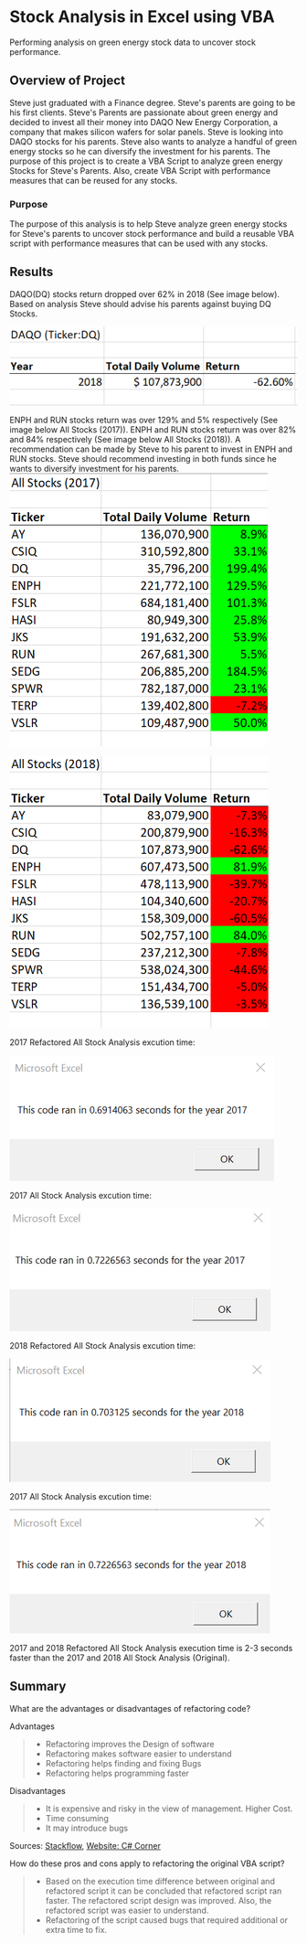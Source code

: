 # Stock Analysis in Excel using VBA
Performing analysis on green energy stock data to uncover stock performance.

## Overview of Project

Steve just graduated with a Finance degree. Steve's parents are going to be his first clients. Steve's Parents are passionate about green energy and decided to invest all their money into DAQO New Energy Corporation, a company that makes silicon wafers for solar panels. Steve is looking into DAQO stocks for his parents. Steve also wants to analyze a handful of green energy stocks so he can diversify the investment for his parents. The purpose of this project is to create a VBA Script to analyze green energy Stocks for Steve's Parents. Also, create VBA Script with performance measures that can be reused for any stocks. 


### Purpose
The purpose of this analysis is to help Steve analyze green energy stocks for Steve's parents to uncover stock performance and build a reusable VBA script with performance measures that can be used with any stocks.

## Results 

DAQO(DQ) stocks return dropped over 62% in 2018 (See image below). Based on analysis Steve should advise his parents against buying DQ Stocks.

![VBA_Challenge_DQ(DAQO)_Stocks_Result](./Resources/VBA_Challenge_DQ(DAQO)_Stocks_Result.png)

ENPH and RUN stocks return was over 129% and 5% respectively (See image below All Stocks (2017)). ENPH and RUN stocks return was over 82% and 84% respectively (See image below All Stocks (2018)). A recommendation can be made by Steve to his parent to invest in ENPH and RUN stocks. Steve should recommend investing in both funds since he wants to diversify investment for his parents. 
![VBA_Challenge_2017_Results](./Resources/VBA_Challenge_2017_Result.png) 

![VBA_Challenge_2018_Results](./Resources/VBA_Challenge_2018_Result.png)


2017 Refactored All Stock Analysis excution time:

![VBA_Challenge_2017](./Resources/VBA_Challenge_2017.png)

2017  All Stock Analysis excution time:

![VBA_Challenge_2017_Original](./Resources/VBA_Challenge_2017_Original.png)

2018 Refactored All Stock Analysis excution time:

![VBA_Challenge_2018](./Resources/VBA_Challenge_2018.png)

2017  All Stock Analysis excution time:

![VBA_Challenge_2018_Original](./Resources/VBA_Challenge_2018_Original.png)

2017 and 2018 Refactored All Stock Analysis execution time is 2-3 seconds faster than the 2017 and 2018 All Stock Analysis (Original). 

## Summary
What are the advantages or disadvantages of refactoring code?

Advantages 
>- Refactoring improves the Design of software
>- Refactoring makes software easier to understand
>- Refactoring helps finding and fixing Bugs
>- Refactoring helps programming faster

Disadvantages
>- It is expensive and risky in the view of management. Higher Cost.
>- Time consuming 
>- It may introduce bugs 

Sources: [Stackflow](https://stackoverflow.com/questions/43983284/what-are-the-advantages-and-disadvantages-of-refactoring-code-smell-in-software), [Website: C# Corner](https://www.c-sharpcorner.com/article/pros-and-cons-of-code-refactoring/)

How do these pros and cons apply to refactoring the original VBA script?
> - Based on the execution time difference between original and refactored script it can be concluded that refactored script ran faster. The refactored script design was improved. Also, the refactored script was easier to understand. 
> - Refactoring of the script caused bugs that required additional or extra time to fix.

